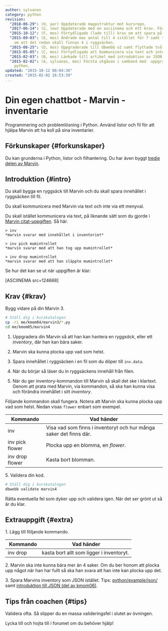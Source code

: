 ```yaml
---
author: sylvanas
category: python
revision:
  "2018-06-29": (H, aar) Uppdaterade mappstruktur mot kursrepo.
  "2017-06-14": (G, lew) Uppdaterade med en asciinema och ett krav. Förtydligande av uppgift.
  "2015-10-12": (F, mos) Förtydligade (lade till) krav om att spara på fil.
  "2015-09-03": (E, mos) Ändrade max antal till 4 istället för 7 samt tog bort grundkrav
    om att det redan skall finnas 4 i ryggsäcken.
  "2015-08-25": (D, mos) Uppgraderade till dbwebb v2 samt flyttade två krav till extrauppgifter.
  "2015-05-05": (C, mos) Förtydligade att kommunicera via text och inte menyval.
  "2015-02-03": (B, mos) Länkade till artikel med introduktion av JSON.
  "2015-02-02": (A, sylvanas, mos) Första utgåvan i samband med  uppgradering av kursen
    python.
updated: "2015-10-12 08:04:36"
created: "2015-02-02 16:53:39"
...
```

Din egen chattbot - Marvin - inventarie
==================================

Programmering och problemlösning i Python. Använd listor och fil för att hjälpa Marvin att ha koll på sina inventarier.

<!--more-->


Förkunskaper {#forkunskaper}
-----------------------

Du kan grunderna i Python, listor och filhantering. Du har även byggt [tredje delen av Marvin](uppgift/din-egen-chattbot-marvin-steg-3).



Introduktion {#intro}
-----------------------

<!--
Studera gärna [exemplet för hur man skriver och läser listor till fil](https://github.com/mosbth/python/blob/master/example/file/list-to-file.py) samt [tutorialen om att använda `with` tillsammans med filer](https://github.com/mosbth/python/blob/master/tutorial/with-files.md). Det kan underlätta när du löser uppgiften.
-->
Du skall bygga en ryggsäck till Marvin och du skall spara innehållet i ryggsäcken till fil.

Du skall kommunicera med Marvin via text och inte via ett menyval. 

Du skall istället kommunicera via text, på liknande sätt som du gjorde i [Marvin citat-uppgiften](uppgift/din-egen-chattbot-marvin-steg-3). Så här.

```text
> inv
*marvin svarar med innehållet i inventoriet* 

> inv pick mumintrollet
*marvin svarar med att han tog upp mumintrollet*

> inv drop mumintrollet
*marvin svarar med att han släppte mumintrollet*
```

Se hur det kan se ut när uppgiften är klar:  

[ASCIINEMA src=124668]



Krav {#krav}
-----------------------

Bygg vidare på din Marvin 3.

```bash
# Ställ dig i kurskatalogen
cp -ri me/kmom04/marvin3/*.py
cd me/kmom05/marvin4
```

1. Uppgradera din Marvin så att han kan hantera en *ryggsäck*, eller ett *inventory*, där han kan bära saker.

1. Marvin ska kunna plocka upp vad som helst.

1. Spara innehållet i ryggsäcken i en fil som du döper till `inv.data`.

1. När du börjar så läser du in ryggsäckens innehåll från filen.

1. När du ger inventory-kommandon till Marvin så skall det ske i klartext. Genom att prata med Marvin, via kommandon, så ska han kunna visa och förändra innehållet i sitt *inventory*.

Följande kommandon skall fungera. Notera att Marvin ska kunna plocka upp vad som helst. Nedan visas `flower` enbart som exempel.

| Kommando        | Vad händer                       |
|-----------------|----------------------------------|
| inv             | Visa vad som finns i inventoryt och hur många saker det finns där. |
| inv pick flower | Plocka upp en blomma, en *flower*. |
| inv drop flower | Kasta bort blomman.                |



5\. Validera din kod.

```bash
# Ställ dig i kurskatalogen
dbwebb validate marvin4
```

Rätta eventuella fel som dyker upp och validera igen. När det ser grönt ut så är du klar. 



Extrauppgift {#extra}
-----------------------

1\. Lägg till följande kommando.

| Kommando        | Vad händer                       |
|-----------------|----------------------------------|
| inv drop        | kasta bort allt som ligger i inventoryt.|


2\. Marvin ska inte kunna bära mer än 4 saker. Om du ber honom att plocka upp något när han har fullt så ska han svara att han inte kan plocka upp det.


3\. Spara Marvins inventory som JSON istället. Tips: [python/example/json/](https://github.com/mosbth/python/tree/master/example/json) samt [introduktion till JSON (del av kmom06)](kunskap/anvand-externa-moduler-i-python-for-att-hamta-information-pa-webben#json).



Tips från coachen {#tips}
-----------------------

Validera ofta. Så slipper du en massa valideringsfel i slutet av övningen.

Lycka till och hojta till i forumet om du behöver hjälp!




